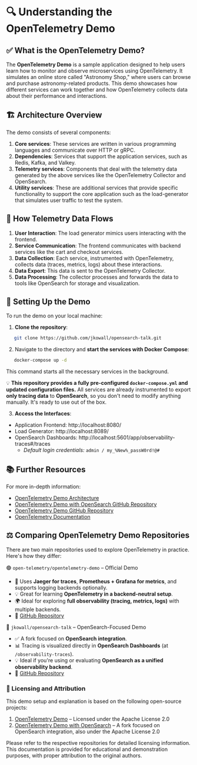 # 🔍 Understanding the OpenTelemetry Demo

## ✅ What is the OpenTelemetry Demo?
The **OpenTelemetry Demo** is a sample application designed to help users learn how to monitor and observe microservices using OpenTelemetry. 
It simulates an online store called "Astronomy Shop," where users can browse and purchase astronomy-related products. This demo showcases how different services can work together and how OpenTelemetry collects data about their performance and interactions.


## 🏗️ Architecture Overview
The demo consists of several components:

1. **Core services**: These services are written in various programming languages and communicate over HTTP or gRPC.
2. **Dependencies**: Services that support the application services, such as Redis, Kafka, and Valkey.
3. **Telemetry services**: Components that deal with the telemetry data generated by the above services like the OpenTelemetry Collector and OpenSearch.
4. **Utility services**: These are additional services that provide specific functionality to support the core application such as the load-generator that simulates user traffic to test the system.

## 🔁 How Telemetry Data Flows
1. **User Interaction**: The load generator mimics users interacting with the frontend.
2. **Service Communication**: The frontend communicates with backend services like the cart and checkout services.
3. **Data Collection**: Each service, instrumented with OpenTelemetry, collects data (traces, metrics, logs) about these interactions.
4. **Data Export**: This data is sent to the OpenTelemetry Collector.
5. **Data Processing**: The collector processes and forwards the data to tools like OpenSearch for storage and visualization.


## 🎯 Setting Up the Demo
To run the demo on your local machine:

1. **Clone the repository**:
```bash
   git clone https://github.com/jkowall/opensearch-talk.git
```

2. Navigate to the directory and **start the services with Docker Compose**:
```bash
   docker-compose up -d
```
This command starts all the necessary services in the background.

💡 **This repository provides a fully pre-configured `docker-compose.yml` and updated configuration files.**
All services are already instrumented to export **only tracing data** to **OpenSearch**, so you don't need to modify anything manually. It's ready to use out of the box.

3. **Access the Interfaces**:
* Application Frontend: http://localhost:8080/
* Load Generator: http://localhost:8089/
* OpenSearch Dashboards: http://localhost:5601/app/observability-traces#/traces
  * *Default login credentials:* `admin / my_%New%_passW0rd!@#`

## 📚 Further Resources
For more in-depth information:
* [OpenTelemetry Demo Architecture](https://opentelemetry.io/docs/demo/architecture/)
* [OpenTelemetry Demo with OpenSearch GitHub Repository](https://github.com/jkowall/opensearch-talk.git)
* [OpenTelemetry Demo GitHub Repository](https://github.com/open-telemetry/opentelemetry-demo)
* [OpenTelemetry Documentation](https://opentelemetry.io/docs/)

## ⚖️ Comparing OpenTelemetry Demo Repositories
There are two main repositories used to explore OpenTelemetry in practice. Here's how they differ:

🟢 `open-telemetry/opentelemetry-demo` – Official Demo
* 🔧 Uses **Jaeger for traces**, **Prometheus + Grafana for metrics**, and supports logging backends optionally.
* 💡 Great for learning **OpenTelemetry in a backend-neutral setup**.
* 🌍 Ideal for exploring **full observability (tracing, metrics, logs)** with multiple backends.
* 🔗 [GitHub Repository](https://github.com/open-telemetry/opentelemetry-demo)

🔵 `jkowall/opensearch-talk` – OpenSearch-Focused Demo
* ✅ A fork focused on **OpenSearch integration**.
* 📊 Tracing is visualized directly in **OpenSearch Dashboards** (at `/observability-traces`).
* 💡 Ideal if you're using or evaluating **OpenSearch as a unified observability backend**.
* 🔗 [GitHub Repository](https://github.com/jkowall/opensearch-talk.git)

### 📄 Licensing and Attribution
This demo setup and explanation is based on the following open-source projects:
1. [OpenTelemetry Demo](https://github.com/open-telemetry/opentelemetry-demo) – Licensed under the Apache License 2.0
2. [OpenTelemetry Demo with OpenSearch](https://github.com/jkowall/opensearch-talk.git) – A fork focused on OpenSearch integration, also under the Apache License 2.0

Please refer to the respective repositories for detailed licensing information.
This documentation is provided for educational and demonstration purposes, with proper attribution to the original authors.